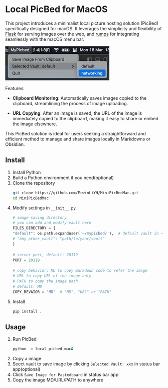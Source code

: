 # Local PicBed for MacOS

This project introduces a minimalist local picture hosting solution (PicBed) specifically designed for macOS. It leverages the simplicity and flexibility of [Flask](https://flask.palletsprojects.com) for serving images over the web, and [rumps](https://github.com/jaredks/rumps) for integrating seamlessly with the macOS menu bar.

![](./img/Screenshot%202024-03-18%20at%2018.17.18.png)

Features:

- **Clipboard Monitoring**: Automatically saves images copied to the clipboard, streamlining the process of image uploading.

- **URL Copying**: After an image is saved, the URL of the image is immediately copied to the clipboard, making it easy to share or embed the image elsewhere.

This PicBed solution is ideal for users seeking a straightforward and efficient method to manage and share images locally in Markdowns or Obsidian.

## Install

1. Install Python
2. Build a Python environment if you need(optional)
3. Clone the repository
    ```bash
    git clone https://github.com/ErwinLiYH/MiniPicBedMac.git
    cd MiniPicBedMac
    ```
3. Modify settings in `__init__.py`
    ```python
    # image saving directory
    # you can add and modify vault here
    FILES_DIRECTORY = {
    "default": os.path.expanduser('~/mypicbed/'),  # default vault in ~/mypicbed/
    # "any_other_vault": "path/to/your/vault"
    }
    
    # server port, default: 20119
    PORT = 20119

    # copy behavior: MD to copy markdown code to refer the image
    # URL to copy URL of the image only
    # PATH to copy the image path
    # default: MD
    COPY_BEVAIOR = "MD"  # "MD", "URL" or "PATH"
    ```
4. Install
    ```bash
    pip install .
    ```


## Usage

1. Run PicBed
    ```bash
    python -m local_picbed_mac&
    ```
2. Copy a image
3. Seect vault to save image by clicking `Selected Vault: xxx` in status bar app(optional)
4. Click `Save Image for Pastedboard` in status bar app
5. Copy the image MD/URL/PATH to anywhere